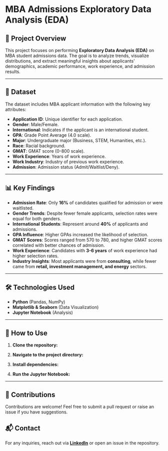 # MBA Admissions Exploratory Data Analysis (EDA)

## 📌 Project Overview

This project focuses on performing **Exploratory Data Analysis (EDA)** on MBA student admissions data. The goal is to analyze trends, visualize distributions, and extract meaningful insights about applicants' demographics, academic performance, work experience, and admission results.

---

## 📂 Dataset

The dataset includes MBA applicant information with the following key attributes:

- **Application ID**: Unique identifier for each application.
- **Gender**: Male/Female.
- **International**: Indicates if the applicant is an international student.
- **GPA**: Grade Point Average (4.0 scale).
- **Major**: Undergraduate major (Business, STEM, Humanities, etc.).
- **Race**: Racial background.
- **GMAT**: GMAT score (0-800 scale).
- **Work Experience**: Years of work experience.
- **Work Industry**: Industry of previous work experience.
- **Admission**: Admission status (Admit/Waitlist/Deny).

---

## 📊 Key Findings

- **Admission Rate**: Only **16%** of candidates qualified for admission or were waitlisted.
- **Gender Trends**: Despite fewer female applicants, selection rates were equal for both genders.
- **International Students**: Represent around **40%** of applicants and admissions.
- **GPA Influence**: Higher GPAs increased the likelihood of selection.
- **GMAT Scores**: Scores ranged from 570 to 780, and higher GMAT scores correlated with better chances of admission.
- **Work Experience**: Candidates with **3-6 years** of work experience had higher selection rates.
- **Industry Insights**: Most applicants were from **consulting**, while fewer came from **retail, investment management, and energy** sectors.

---

## 🛠️ Technologies Used

- **Python** (Pandas, NumPy)
- **Matplotlib & Seaborn** (Data Visualization)
- **Jupyter Notebook** (Analysis)

---

## 📌 How to Use

1. **Clone the repository:**
   
2. **Navigate to the project directory:**
   
3. **Install dependencies:**
 
4. **Run the Jupyter Notebook:**
  

---

## 🤝 Contributions

Contributions are welcome! Feel free to submit a pull request or raise an issue if you have suggestions.


## 📬 Contact

For any inquiries, reach out via **[LinkedIn](https://www.linkedin.com/in/sachin-bhandari-22a80a1b8/)** or open an issue in the repository.
